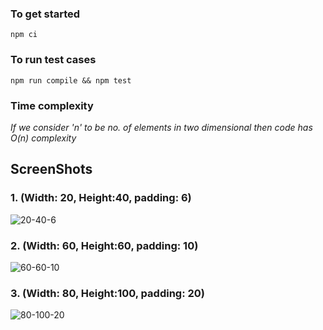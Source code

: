 ### To get started
``` npm ci ```

### To run test cases
``` npm run compile && npm test ```

### Time complexity

*If we consider 'n' to be no. of elements in two dimensional then code has O(n) complexity*

## ScreenShots

### 1. (Width: 20, Height:40, padding: 6)
![20-40-6](/20-40-6.png)

### 2. (Width: 60, Height:60, padding: 10)
![60-60-10](/60-60-10.png)

### 3. (Width: 80, Height:100, padding: 20)
![80-100-20](/80-100-20.png)
